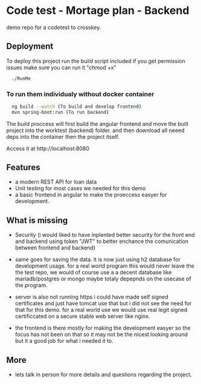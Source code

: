 
# Code test - Mortage plan - Backend

demo repo for a codetest to crosskey.


## Deployment

To deploy this project run the build script included if you get permission issues make sure you can run it "chmod +x"

```bash
  ./RunMe
```

### To run them individualy without docker container
```bash
  ng build --watch (To build and develop frontend)
  mvn spring-boot:run (To run backend)
```

The build proccess will first build the angular frontend and move the built project into the worktest (backend) folder. and then download all neeed deps into the container then the project itself.

Access it at http://localhost:8080


## Features

- a modern REST API for loan data
- Unit testing for most cases we needed for this demo
- a basic frontend in angular to make the proeccess easyer for development.

## What is missing
- Security (i would liked to have inplented better security for the front end and backend using token "JWT" to better enchance the comunication between frontend and backend)
- same goes for saving the data. it is now just using h2 database for development usage. for a real world program this would never leave the the test repo, we would of course use a a decent database like mariadb/postgres or mongo maybe totaly depepnds on the usecase of the program.
- server is also not running https i could have made self signed certificates and just have tomcat use that but i did not see the need for that for this demo. for a real world use we would use real legit signed certificcated on a secure stable web server like nginx.

- the frontend is there mostly for making the development easyer so the focus has not been on that so it may not be the nicest looking around but it a good job for what i needed it to.

## More
- lets talk in person for more details and questions regarding the project.